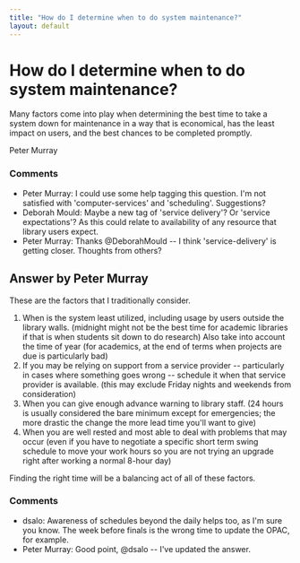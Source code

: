 ```yaml
---
title: "How do I determine when to do system maintenance?"
layout: default
---
```

How do I determine when to do system maintenance?
=====================
Many factors come into play when determining the best time to take a
system down for maintenance in a way that is economical, has the least
impact on users, and the best chances to be completed promptly.

Peter Murray

### Comments ###
* Peter Murray: I could use some help tagging this question. I'm not satisfied with
'computer-services' and 'scheduling'. Suggestions?
* Deborah Mould: Maybe a new tag of 'service delivery'? Or 'service expectations'? As
this could relate to availability of any resource that library users
expect.
* Peter Murray: Thanks @DeborahMould -- I think 'service-delivery' is getting closer.
Thoughts from others?


Answer by Peter Murray
----------------
These are the factors that I traditionally consider.

1.  When is the system least utilized, including usage by users outside
    the library walls. (midnight might not be the best time for academic
    libraries if that is when students sit down to do research) Also
    take into account the time of year (for academics, at the end of
    terms when projects are due is particularly bad)
2.  If you may be relying on support from a service provider --
    particularly in cases where something goes wrong -- schedule it when
    that service provider is available. (this may exclude Friday nights
    and weekends from consideration)
3.  When you can give enough advance warning to library staff. (24 hours
    is usually considered the bare minimum except for emergencies; the
    more drastic the change the more lead time you'll want to give)
4.  When you are well rested and most able to deal with problems that
    may occur (even if you have to negotiate a specific short term swing
    schedule to move your work hours so you are not trying an upgrade
    right after working a normal 8-hour day)

Finding the right time will be a balancing act of all of these factors.

### Comments ###
* dsalo: Awareness of schedules beyond the daily helps too, as I'm sure you know.
The week before finals is the wrong time to update the OPAC, for
example.
* Peter Murray: Good point, @dsalo -- I've updated the answer.

